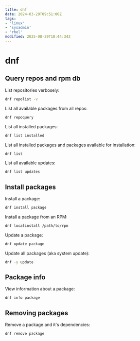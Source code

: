 ```yaml
---
title: dnf
date: 2024-03-20T09:51:00Z
tags:
- 'linux'
- 'sysadmin'
- 'rhel'
modified: 2025-08-29T10:44:34Z
---
```


# dnf

## Query repos and rpm db

List repositories verbosely:

```bash
dnf repolist -v
```

List all available packages from all repos:

```bash
dnf repoquery
```

List all installed packages:

```bash
dnf list installed
```

List all installed packages and packages available for installation:

```bash
dnf list
```

List all available updates:

```bash
dnf list updates
```

## Install packages

Install a package:

```bash
dnf install package
```

Install a package from an RPM:

```bash
dnf localinstall /path/to/rpm
```

Update a package:

```bash
dnf update package
```

Update all packages (aka system update):

```bash
dnf -y update
```

## Package info

View information about a package:

```bash
dnf info package
```

## Removing packages

Remove a package and it's dependencies:

```bash
dnf remove package
```

